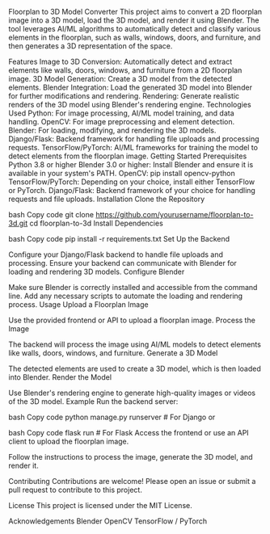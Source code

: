 Floorplan to 3D Model Converter
This project aims to convert a 2D floorplan image into a 3D model, load the 3D model, and render it using Blender. The tool leverages AI/ML algorithms to automatically detect and classify various elements in the floorplan, such as walls, windows, doors, and furniture, and then generates a 3D representation of the space.

Features
Image to 3D Conversion: Automatically detect and extract elements like walls, doors, windows, and furniture from a 2D floorplan image.
3D Model Generation: Create a 3D model from the detected elements.
Blender Integration: Load the generated 3D model into Blender for further modifications and rendering.
Rendering: Generate realistic renders of the 3D model using Blender's rendering engine.
Technologies Used
Python: For image processing, AI/ML model training, and data handling.
OpenCV: For image preprocessing and element detection.
Blender: For loading, modifying, and rendering the 3D models.
Django/Flask: Backend framework for handling file uploads and processing requests.
TensorFlow/PyTorch: AI/ML frameworks for training the model to detect elements from the floorplan image.
Getting Started
Prerequisites
Python 3.8 or higher
Blender 3.0 or higher: Install Blender and ensure it is available in your system's PATH.
OpenCV: pip install opencv-python
TensorFlow/PyTorch: Depending on your choice, install either TensorFlow or PyTorch.
Django/Flask: Backend framework of your choice for handling requests and file uploads.
Installation
Clone the Repository

bash
Copy code
git clone https://github.com/yourusername/floorplan-to-3d.git
cd floorplan-to-3d
Install Dependencies

bash
Copy code
pip install -r requirements.txt
Set Up the Backend

Configure your Django/Flask backend to handle file uploads and processing.
Ensure your backend can communicate with Blender for loading and rendering 3D models.
Configure Blender

Make sure Blender is correctly installed and accessible from the command line.
Add any necessary scripts to automate the loading and rendering process.
Usage
Upload a Floorplan Image

Use the provided frontend or API to upload a floorplan image.
Process the Image

The backend will process the image using AI/ML models to detect elements like walls, doors, windows, and furniture.
Generate a 3D Model

The detected elements are used to create a 3D model, which is then loaded into Blender.
Render the Model

Use Blender's rendering engine to generate high-quality images or videos of the 3D model.
Example
Run the backend server:

bash
Copy code
python manage.py runserver  # For Django
or

bash
Copy code
flask run  # For Flask
Access the frontend or use an API client to upload the floorplan image.

Follow the instructions to process the image, generate the 3D model, and render it.

Contributing
Contributions are welcome! Please open an issue or submit a pull request to contribute to this project.

License
This project is licensed under the MIT License.

Acknowledgements
Blender
OpenCV
TensorFlow / PyTorch